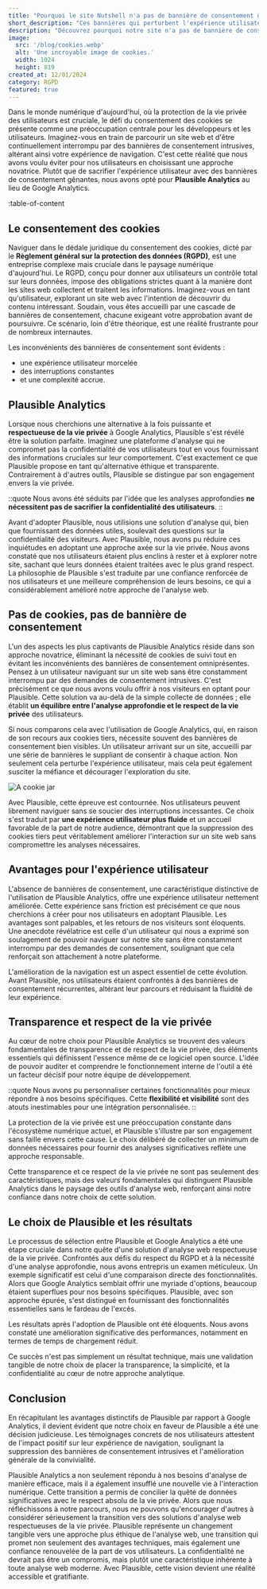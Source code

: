 ```yaml
---
title: "Pourquoi le site Nutshell n'a pas de bannière de consentement de cookies."
short_description: "Ces bannières qui perturbent l'expérience utilisateur sont-elles vraiment indispensables ?"
description: "Découvrez pourquoi notre site n'a pas de bannière de consentement de cookies et pourquoi nous continuons de respecter le RGPD"
image:
  src: '/blog/cookies.webp'
  alt: 'Une incroyable image de cookies.'
  width: 1024
  height: 819
created_at: 12/01/2024
category: RGPD
featured: true
---
```


Dans le monde numérique d'aujourd'hui, où la protection de la vie privée des utilisateurs est cruciale, le défi du consentement des cookies se présente comme une préoccupation centrale pour les développeurs et les utilisateurs. Imaginez-vous en train de parcourir un site web et d'être continuellement interrompu par des bannières de consentement intrusives, altérant ainsi votre expérience de navigation. C'est cette réalité que nous avons voulu éviter pour nos utilisateurs en choisissant une approche novatrice. Plutôt que de sacrifier l'expérience utilisateur avec des bannières de consentement gênantes, nous avons opté pour **Plausible Analytics** au lieu de Google Analytics.

:table-of-content

## Le consentement des cookies

Naviguer dans le dédale juridique du consentement des cookies, dicté par le **Règlement général sur la protection des données (RGPD)**, est une entreprise complexe mais cruciale dans le paysage numérique d'aujourd'hui. Le RGPD, conçu pour donner aux utilisateurs un contrôle total sur leurs données, impose des obligations strictes quant à la manière dont les sites web collectent et traitent les informations. Imaginez-vous en tant qu'utilisateur, explorant un site web avec l'intention de découvrir du contenu intéressant. Soudain, vous êtes accueilli par une cascade de bannières de consentement, chacune exigeant votre approbation avant de poursuivre. Ce scénario, loin d'être théorique, est une réalité frustrante pour de nombreux internautes.

Les inconvénients des bannières de consentement sont évidents :

- une expérience utilisateur morcelée
- des interruptions constantes
- et une complexité accrue.

## Plausible Analytics

Lorsque nous cherchions une alternative à la fois puissante et **respectueuse de la vie privée** à Google Analytics, Plausible s'est révélé être la solution parfaite. Imaginez une plateforme d'analyse qui ne compromet pas la confidentialité de vos utilisateurs tout en vous fournissant des informations cruciales sur leur comportement. C'est exactement ce que Plausible propose en tant qu'alternative éthique et transparente. Contrairement à d'autres outils, Plausible se distingue par son engagement envers la vie privée.

::quote
Nous avons été séduits par l'idée que les analyses approfondies **ne nécessitent pas de sacrifier la confidentialité des utilisateurs**.
::


Avant d'adopter Plausible, nous utilisions une solution d'analyse qui, bien que fournissant des données utiles, soulevait des questions sur la confidentialité des visiteurs. Avec Plausible, nous avons pu réduire ces inquiétudes en adoptant une approche axée sur la vie privée. Nous avons constaté que nos utilisateurs étaient plus enclins à rester et à explorer notre site, sachant que leurs données étaient traitées avec le plus grand respect. La philosophie de Plausible s'est traduite par une confiance renforcée de nos utilisateurs et une meilleure compréhension de leurs besoins, ce qui a considérablement amélioré notre approche de l'analyse web.

## Pas de cookies, pas de bannière de consentement

L'un des aspects les plus captivants de Plausible Analytics réside dans son approche novatrice, éliminant la nécessité de cookies de suivi tout en évitant les inconvénients des bannières de consentement omniprésentes. Pensez à un utilisateur naviguant sur un site web sans être constamment interrompu par des demandes de consentement intrusives. C'est précisément ce que nous avons voulu offrir à nos visiteurs en optant pour Plausible. Cette solution va au-delà de la simple collecte de données ; elle établit **un équilibre entre l'analyse approfondie et le respect de la vie privée** des utilisateurs.

Si nous comparons cela avec l'utilisation de Google Analytics, qui, en raison de son recours aux cookies tiers, nécessite souvent des bannières de consentement bien visibles. Un utilisateur arrivant sur un site, accueilli par une série de bannières le suppliant de consentir à chaque action. Non seulement cela perturbe l'expérience utilisateur, mais cela peut également susciter la méfiance et décourager l'exploration du site.

![A cookie jar](/blog/cookie-jar.webp)

Avec Plausible, cette épreuve est contournée. Nos utilisateurs peuvent librement naviguer sans se soucier des interruptions incessantes. Ce choix s'est traduit par **une expérience utilisateur plus fluide** et un accueil favorable de la part de notre audience, démontrant que la suppression des cookies tiers peut véritablement améliorer l'interaction sur un site web sans compromettre les analyses nécessaires.

##  Avantages pour l'expérience utilisateur

L'absence de bannières de consentement, une caractéristique distinctive de l'utilisation de Plausible Analytics, offre une expérience utilisateur nettement améliorée. Cette expérience sans friction est précisément ce que nous cherchions à créer pour nos utilisateurs en adoptant Plausible. Les avantages sont palpables, et les retours de nos visiteurs sont éloquents. Une anecdote révélatrice est celle d'un utilisateur qui nous a exprimé son soulagement de pouvoir naviguer sur notre site sans être constamment interrompu par des demandes de consentement, soulignant que cela renforçait son attachement à notre plateforme.

L'amélioration de la navigation est un aspect essentiel de cette évolution. Avant Plausible, nos utilisateurs étaient confrontés à des bannières de consentement récurrentes, altérant leur parcours et réduisant la fluidité de leur expérience.

##  Transparence et respect de la vie privée

Au cœur de notre choix pour Plausible Analytics se trouvent des valeurs fondamentales de transparence et de respect de la vie privée, des éléments essentiels qui définissent l'essence même de ce logiciel open source. L'idée de pouvoir auditer et comprendre le fonctionnement interne de l'outil a été un facteur décisif pour notre équipe de développement. 

::quote
Nous avons pu personnaliser certaines fonctionnalités pour mieux répondre à nos besoins spécifiques. Cette **flexibilité et visibilité** sont des atouts inestimables pour une intégration personnalisée.
::

La protection de la vie privée est une préoccupation constante dans l'écosystème numérique actuel, et Plausible s'illustre par son engagement sans faille envers cette cause. Le choix délibéré de collecter un minimum de données nécessaires pour fournir des analyses significatives reflète une approche responsable.

Cette transparence et ce respect de la vie privée ne sont pas seulement des caractéristiques, mais des valeurs fondamentales qui distinguent Plausible Analytics dans le paysage des outils d'analyse web, renforçant ainsi notre confiance dans notre choix de cette solution.

## Le choix de Plausible et les résultats

Le processus de sélection entre Plausible et Google Analytics a été une étape cruciale dans notre quête d'une solution d'analyse web respectueuse de la vie privée. Confrontés aux défis du respect du RGPD et à la nécessité d'une analyse approfondie, nous avons entrepris un examen méticuleux. Un exemple significatif est celui d'une comparaison directe des fonctionnalités. Alors que Google Analytics semblait offrir une myriade d'options, beaucoup étaient superflues pour nos besoins spécifiques. Plausible, avec son approche épurée, s'est distingué en fournissant des fonctionnalités essentielles sans le fardeau de l'excès.

Les résultats après l'adoption de Plausible ont été éloquents. Nous avons constaté une amélioration significative des performances, notamment en termes de temps de chargement réduit.

Ce succès n'est pas simplement un résultat technique, mais une validation tangible de notre choix de placer la transparence, la simplicité, et la confidentialité au cœur de notre approche analytique.

##  Conclusion

En récapitulant les avantages distinctifs de Plausible par rapport à Google Analytics, il devient évident que notre choix en faveur de Plausible a été une décision judicieuse. Les témoignages concrets de nos utilisateurs attestent de l'impact positif sur leur expérience de navigation, soulignant la suppression des bannières de consentement intrusives et l'amélioration générale de la convivialité.

Plausible Analytics a non seulement répondu à nos besoins d'analyse de manière efficace, mais il a également insufflé une nouvelle vie à l'interaction numérique. Cette transition a permis de concilier la quête de données significatives avec le respect absolu de la vie privée. Alors que nous réfléchissons à notre parcours, nous ne pouvons qu'encourager d'autres à considérer sérieusement la transition vers des solutions d'analyse web respectueuses de la vie privée. Plausible représente un changement tangible vers une approche plus éthique de l'analyse web, une transition qui promet non seulement des avantages techniques, mais également une confiance renouvelée de la part de vos utilisateurs. La confidentialité ne devrait pas être un compromis, mais plutôt une caractéristique inhérente à toute analyse web moderne. Avec Plausible, cette vision devient une réalité accessible et gratifiante.
